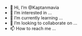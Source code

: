 - 👋 Hi, I’m @Kaptanmavia
- 👀 I’m interested in ...
- 🌱 I’m currently learning ...
- 💞️ I’m looking to collaborate on ...
- 📫 How to reach me ...

<!---
Kaptanmavia/Kaptanmavia is a ✨ special ✨ repository because its `README.md` (this file) appears on your GitHub profile.
You can click the Preview link to take a look at your changes.
--->
